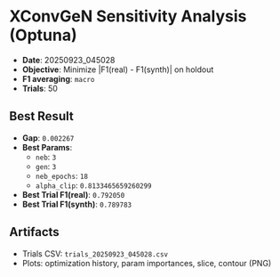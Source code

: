 # XConvGeN Sensitivity Analysis (Optuna)

- **Date**: 20250923_045028
- **Objective**: Minimize |F1(real) - F1(synth)| on holdout
- **F1 averaging**: `macro`
- **Trials**: 50

## Best Result
- **Gap**: `0.002267`
- **Best Params**:
  - `neb`: `3`
  - `gen`: `3`
  - `neb_epochs`: `18`
  - `alpha_clip`: `0.8133465659260299`
- **Best Trial F1(real)**: `0.792050`
- **Best Trial F1(synth)**: `0.789783`

## Artifacts
- Trials CSV: `trials_20250923_045028.csv`
- Plots: optimization history, param importances, slice, contour (PNG)
